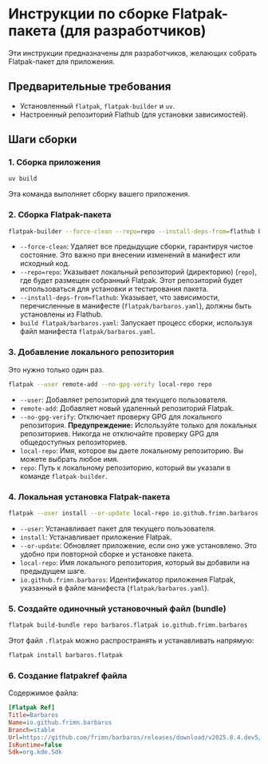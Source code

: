 # Инструкции по сборке Flatpak-пакета (для разработчиков)

Эти инструкции предназначены для разработчиков, желающих собрать Flatpak-пакет для приложения.

## Предварительные требования

*   Установленный `flatpak`, `flatpak-builder` и `uv`.
*   Настроенный репозиторий Flathub (для установки зависимостей).

## Шаги сборки

### 1.  Сборка приложения

```sh
uv build
```

Эта команда выполняет сборку вашего приложения.

### 2.  Сборка Flatpak-пакета

```sh
flatpak-builder --force-clean --repo=repo --install-deps-from=flathub build flatpak/barbaros.yaml
```

*   `--force-clean`:  Удаляет все предыдущие сборки, гарантируя чистое состояние. Это важно при внесении изменений в манифест или исходный код.
*   `--repo=repo`: Указывает локальный репозиторий (директорию) (`repo`), где будет размещен собранный Flatpak.  Этот репозиторий будет использоваться для установки и тестирования пакета.
*   `--install-deps-from=flathub`: Указывает, что зависимости, перечисленные в манифесте (`flatpak/barbaros.yaml`), должны быть установлены из Flathub.
*   `build flatpak/barbaros.yaml`: Запускает процесс сборки, используя файл манифеста `flatpak/barbaros.yaml`.

### 3.  Добавление локального репозитория

Это нужно только один раз.

```sh
flatpak --user remote-add --no-gpg-verify local-repo repo
```

*   `--user`: Добавляет репозиторий для текущего пользователя.
*   `remote-add`:  Добавляет новый удаленный репозиторий Flatpak.
*   `--no-gpg-verify`: Отключает проверку GPG для локального репозитория. **Предупреждение:** Используйте только для локальных репозиториев. Никогда не отключайте проверку GPG для общедоступных репозиториев.
*   `local-repo`:  Имя, которое вы даете локальному репозиторию. Вы можете выбрать любое имя.
*   `repo`:  Путь к локальному репозиторию, который вы указали в команде `flatpak-builder`.

### 4.  Локальная установка Flatpak-пакета

```sh
flatpak --user install --or-update local-repo io.github.frimn.barbaros
```

*   `--user`: Устанавливает пакет для текущего пользователя.
*   `install`:  Устанавливает приложение Flatpak.
*   `--or-update`: Обновляет приложение, если оно уже установлено. Это удобно при повторной сборке и установке пакета.
*   `local-repo`: Имя локального репозитория, который вы добавили на предыдущем шаге.
*   `io.github.frimn.barbaros`:  Идентификатор приложения Flatpak, указанный в файле манифеста (`flatpak/barbaros.yaml`).

### 5.  Создайте одиночный установочный файл (bundle)

```sh
flatpak build-bundle repo barbaros.flatpak io.github.frimn.barbaros
```

Этот файл `.flatpak` можно распространять и устанавливать напрямую:

```sh
flatpak install barbaros.flatpak
```

### 6.  Создание flatpakref файла

Содержимое файла:

```ini
[Flatpak Ref]
Title=Barbaros
Name=io.github.frimn.barbaros
Branch=stable
Url=https://github.com/frimn/barbaros/releases/download/v2025.8.4.dev5/barbaros.flatpak
IsRuntime=false
Sdk=org.kde.Sdk
```
